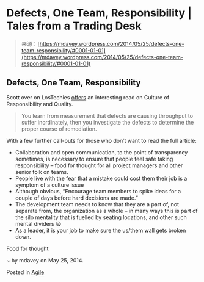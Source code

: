 <!--yml
category: 未分类
date: 2024-05-18 05:49:27
-->

# Defects, One Team, Responsibility | Tales from a Trading Desk

> 来源：[https://mdavey.wordpress.com/2014/05/25/defects-one-team-responsibility/#0001-01-01](https://mdavey.wordpress.com/2014/05/25/defects-one-team-responsibility/#0001-01-01)

## Defects, One Team, Responsibility

Scott over on LosTechies [offers](http://lostechies.com/scottreynolds/2009/01/07/creating-a-culture-of-responsibility/) an interesting read on Culture of Responsibility and Quality.

> You learn from measurement that defects are causing throughput to suffer inordinately, then you investigate the defects to determine the proper course of remediation.

With a few further call-outs for those who don’t want to read the full article:

*   Collaboration and open communication, to the point of transparency sometimes, is necessary to ensure that people feel safe taking responsibility – food for thought for all project managers and other senior folk on teams.
*   People live with the fear that a mistake could cost them their job is a symptom of a culture issue
*   Although obvious, “Encourage team members to spike ideas for a couple of days before hard decisions are made.”
*   The development team needs to know that they are a part of, not separate from, the organization as a whole – in many ways this is part of the silo mentality that is fuelled by seating locations, and other such mental dividers 😦
*   As a leader, it is your job to make sure the us/them wall gets broken down.

Food for thought

~ by mdavey on May 25, 2014.

Posted in [Agile](https://mdavey.wordpress.com/category/agile/)